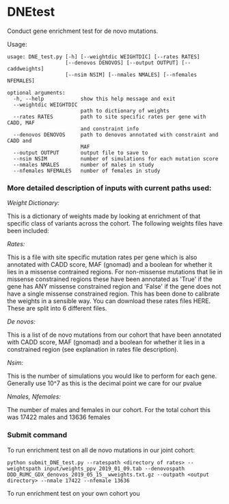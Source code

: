 
# DNEtest
Conduct gene enrichment test for de novo mutations.

Usage:
```
usage: DNE_test.py [-h] [--weightdic WEIGHTDIC] [--rates RATES]
                   [--denovos DENOVOS] [--output OUTPUT] [--caddweights]
                   [--nsim NSIM] [--nmales NMALES] [--nfemales NFEMALES]

optional arguments:
  -h, --help            show this help message and exit
  --weightdic WEIGHTDIC
                        path to dictionary of weights 
  --rates RATES         path to site specific rates per gene with CADD, MAF
                        and constraint info
  --denovos DENOVOS     path to denovos annotated with constraint and CADD and
                        MAF
  --output OUTPUT       output file to save to
  --nsim NSIM           number of simulations for each mutation score
  --nmales NMALES       number of males in study
  --nfemales NFEMALES   number of females in study
```
### More detailed description of inputs with current paths used:

*Weight Dictionary:* 

This is a dictionary of weights made by looking at enrichment of that specific class of variants across the cohort. 
The following weights files have been included:

*Rates:*

This is a file with site specific mutation rates per gene which is also annotated with CADD score, MAF (gnomad) and a boolean for whether it lies in a missense contrained regions. For non-missense mutations that lie in missense constrained regions these have been annotated as 'True' if the gene has ANY missense constrained region and 'False' if the gene does not have a single missense constrained region. This has been done to calibrate the weights in a sensible way.
You can download these rates files HERE. These are split into 6 different files. 

*De novos:*

This is a list of de novo mutations from our cohort that have been annotated with CADD score, MAF (gnomad) and a boolean for whether it lies in a constrained region (see explanation in rates file description). 

*Nsim:*

This is the number of simulations you would like to perform for each gene. Generally use 10^7 as this is the decimal point we care for our pvalue

*Nmales, Nfemales:*

The number of males and females in our cohort. For the total cohort this was 17422 males and 13636 females

### Submit command
To run enrichment test on all de novo mutations in our joint cohort:

```python submit_DNE_test.py --ratespath <directory of rates> --weightspath input/weights_ppv_2019_01_09.tab --denovospath  DDD_RUMC_GDX_denovos_2019_05_15__wweights.txt.gz --outpath <output directory> --nmale 17422 --nfemale 13636```

To run enrichment test on your own cohort you 

